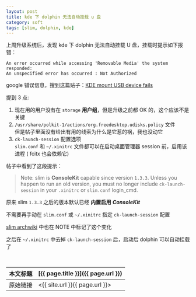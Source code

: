 ```yaml
---
layout: post
title: kde 下 dolphin 无法自动挂载 u 盘
category: soft
tags: [slim, dolphin, kde]
---
```


上周升级系统后，发现 kde 下 dolphin 无法自动挂载 U 盘，挂载时提示如下报错：

    An error occurred while accessing 'Removable Media' the system responded:
    An unspecified error has occurred : Not Authorized

google 错误信息，搜到这篇贴子：[KDE mount USB device fails](https://bbs.archlinux.org/viewtopic.php?id=136681)

提到 3 点:

1. 现在用的用户没有在 `storage` **用户组**，但是升级之前都 OK 的，这个应该不是关键
2. `/usr/share/polkit-1/actions/org.freedesktop.udisks.policy` 文件  
   但是帖子里面没有给出有用的线索为什么是它惹的祸，我也没动它
3. `ck-launch-session` 配置选项  
   `slim.conf` 和 `~/.xinitrc` 文件都可以在启动桌面管理器 session 前，启用该进程 ( fcitx 也会依赖它)

帖子中看到了这段提示：

> Note: slim is **ConsoleKit** capable since version `1.3.3`.
> Unless you happen to run an old version, you must no longer include `ck-launch-session`
> in your `.xinitrc` or `slim.conf` login_cmd.

原来 slim `1.3.3` 之后的版本默认已经 **内置启用** ***ConsoleKit***

不需要再手动在 `slim.conf` 或 `~/.xinitrc` 指定 `ck-launch-session` 配置

[slim archwiki](https://wiki.archlinux.org/index.php/SLiM) 中也在 NOTE 中标记了这个变化

之后在 `~/.xinitrc` 中去掉 `ck-launch-session` 后，启动后 dolphin 可以自动挂载了













<br/>

本文标题 | [{{ page.title }}]({{ page.url }})
-------- |:--------
原始链接 | <{{ site.url }}{{ page.url }}>
